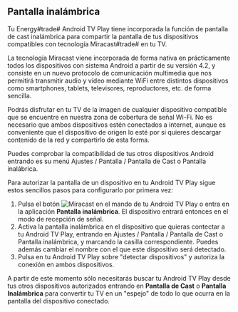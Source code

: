 ## Pantalla inalámbrica

Tu Energy#trade# Android TV Play tiene incorporada la función de pantalla de cast inalámbrica para compartir la pantalla de tus dispositivos compatibles con tecnología Miracast#trade# en tu TV. 

La tecnología Miracast viene incorporada de forma nativa en prácticamente todos los dispositivos con sistema Android a partir de su versión 4.2, y consiste en un nuevo protocolo  de comunicación multimedia que nos permitirá transmitir audio y vídeo mediante WiFi entre distintos dispositivos como smartphones, tablets, televisores, reproductores, etc. de forma sencilla.

Podrás disfrutar en tu TV de la imagen de cualquier dispositivo compatible que se encuentre en nuestra zona de cobertura de señal Wi-Fi. No es necesario que ambos dispositivos estén conectados a internet, aunque es conveniente que el dispositivo de origen lo esté por si quieres descargar contenido de la red y compartirlo de esta forma.

Puedes comprobar la compatibilidad de tus otros dispositivos Android entrando es su menú Ajustes / Pantalla / Pantalla de Cast o Pantalla inalábrica. 

Para autorizar la pantalla de un dispositivo en tu Android TV Play sigue estos sencillos pasos para configurarlo por primera vez:

1. Pulsa el botón ![Miracast](http://static.energysistem.com/images/manuals/42162/55001fcc851ce.jpg) en el mando de tu Android TV Play o entra en la aplicación **Pantalla inalámbrica**. El dispositivo entrará entonces en el modo de recepción de señal. 
2. Activa la pantalla inalámbrica en el dispositivo que quieras contectar a tu Android TV Play, entrando en Ajustes / Pantalla / Pantalla de Cast o Pantalla inalámbrica, y marcando la casilla correspondiente. Puedes además cambiar el nombre con el que este dispositivo será detectado. 
3. Pulsa en tu Android TV Play sobre "detectar dispositivos" y autoriza la conexión en ambos dispositivos.

A partir de este momento sólo necesitarás buscar tu Android TV Play desde tus otros dispositivos autorizados entrando en **Pantalla de Cast** o **Pantalla Inalámbrica** para convertir tu TV en un "espejo" de todo lo que ocurra en la pantalla del dispositivo conectado. 








